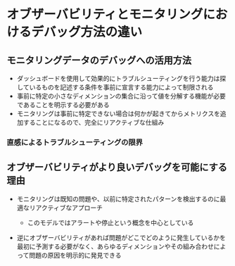 # オブザーバビリティとモニタリングにおけるデバッグ方法の違い

## モニタリングデータのデバッグへの活用方法

- ダッシュボードを使用して効果的にトラブルシューティングを行う能力は探しているものを記述する条件を事前に宣言する能力によって制限される
- 事前に特定の小さなディメンションの集合に沿って値を分解する機能が必要であることを明示する必要がある
- モニタリングは事前に特定できない場合は何かが起きてからメトリクスを追加することになるので、完全にリアクティブな仕組み

### 直感によるトラブルシューティングの限界

## オブザーバビリティがより良いデバッグを可能にする理由

- モニタリングは既知の問題や、以前に特定されたパターンを検出するのに最適なリアクティブなアプローチ

  - このモデルではアラートや停止という概念を中心としている

- 逆にオブザーバビリティがあれば問題がどこでどのように発生しているかを最初に予測する必要がなく、あらゆるディメンションやその組み合わせによって問題の原因を明示的に発見できる
